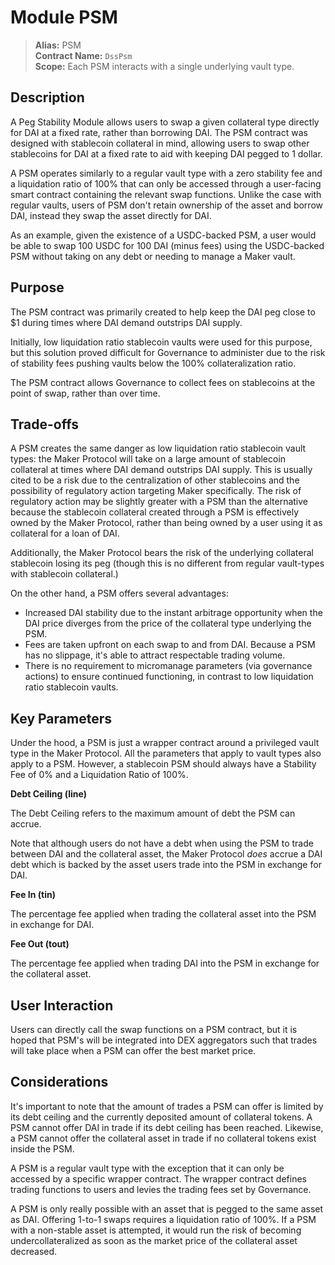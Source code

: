 # Module PSM

>**Alias:** PSM  
>**Contract Name:** `DssPsm`  
>**Scope:** Each PSM interacts with a single underlying vault type.  

## Description

A Peg Stability Module allows users to swap a given collateral type directly for DAI at a fixed rate, rather than borrowing DAI. The PSM contract was designed with stablecoin collateral in mind, allowing users to swap other stablecoins for DAI at a fixed rate to aid with keeping DAI pegged to 1 dollar.

A PSM operates similarly to a regular vault type with a zero stability fee and a liquidation ratio of 100% that can only be accessed through a user-facing smart contract containing the relevant swap functions. Unlike the case with regular vaults, users of PSM don't retain ownership of the asset and borrow DAI, instead they swap the asset directly for DAI.

As an example, given the existence of a USDC-backed PSM, a user would be able to swap 100 USDC for 100 DAI \(minus fees\) using the USDC-backed PSM without taking on any debt or needing to manage a Maker vault.

## Purpose

The PSM contract was primarily created to help keep the DAI peg close to $1 during times where DAI demand outstrips DAI supply.

Initially, low liquidation ratio stablecoin vaults were used for this purpose, but this solution proved difficult for Governance to administer due to the risk of stability fees pushing vaults below the 100% collateralization ratio.

The PSM contract allows Governance to collect fees on stablecoins at the point of swap, rather than over time.

## Trade-offs

A PSM creates the same danger as low liquidation ratio stablecoin vault types: the Maker Protocol will take on a large amount of stablecoin collateral at times where DAI demand outstrips DAI supply. This is usually cited to be a risk due to the centralization of other stablecoins and the possibility of regulatory action targeting Maker specifically. The risk of regulatory action may be slightly greater with a PSM than the alternative because the stablecoin collateral created through a PSM is effectively owned by the Maker Protocol, rather than being owned by a user using it as collateral for a loan of DAI.

Additionally, the Maker Protocol bears the risk of the underlying collateral stablecoin losing its peg \(though this is no different from regular vault-types with stablecoin collateral.\)

On the other hand, a PSM offers several advantages:

* Increased DAI stability due to the instant arbitrage opportunity when the DAI price diverges from the price of the collateral type underlying the PSM.
* Fees are taken upfront on each swap to and from DAI. Because a PSM has no slippage, it's able to attract respectable trading volume.
* There is no requirement to micromanage parameters \(via governance actions\) to ensure continued functioning, in contrast to low liquidation ratio stablecoin vaults.

## Key Parameters

Under the hood, a PSM is just a wrapper contract around a privileged vault type in the Maker Protocol. All the parameters that apply to vault types also apply to a PSM. However, a stablecoin PSM should always have a Stability Fee of 0% and a Liquidation Ratio of 100%.

**Debt Ceiling \(line\)**

The Debt Ceiling refers to the maximum amount of debt the PSM can accrue.

Note that although users do not have a debt when using the PSM to trade between DAI and the collateral asset, the Maker Protocol _does_ accrue a DAI debt which is backed by the asset users trade into the PSM in exchange for DAI.

**Fee In \(tin\)**

The percentage fee applied when trading the collateral asset into the PSM in exchange for DAI.

**Fee Out \(tout\)**

The percentage fee applied when trading DAI into the PSM in exchange for the collateral asset.

## User Interaction

Users can directly call the swap functions on a PSM contract, but it is hoped that PSM's will be integrated into DEX aggregators such that trades will take place when a PSM can offer the best market price.

## Considerations

It's important to note that the amount of trades a PSM can offer is limited by its debt ceiling and the currently deposited amount of collateral tokens. A PSM cannot offer DAI in trade if its debt ceiling has been reached. Likewise, a PSM cannot offer the collateral asset in trade if no collateral tokens exist inside the PSM.

A PSM is a regular vault type with the exception that it can only be accessed by a specific wrapper contract. The wrapper contract defines trading functions to users and levies the trading fees set by Governance.

A PSM is only really possible with an asset that is pegged to the same asset as DAI. Offering 1-to-1 swaps requires a liquidation ratio of 100%. If a PSM with a non-stable asset is attempted, it would run the risk of becoming undercollateralized as soon as the market price of the collateral asset decreased.

